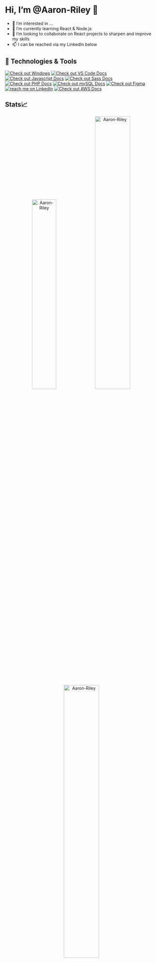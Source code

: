 # Hi, I’m @Aaron-Riley 👋
  - 👀 I’m interested in ...
  - 🌱 I’m currently learning React & Node.js
  - 💞️ I’m looking to collaborate on React projects to sharpen and improve my skills
  - 📫 I can be reached via my LinkedIn below

<!---
Aaron-Riley/Aaron-Riley is a ✨ special ✨ repository because its `README.md` (this file) appears on your GitHub profile.
You can click the Preview link to take a look at your changes.
--->
## 🔧 Technologies & Tools
<p>
  <a href="https://learn.microsoft.com/en-us/windows/">
        <img src="https://img.shields.io/badge/Os-Windows-informational?style=flat&logo=windows&logoColor=white"
            alt="Check out Windows"></a>  
    <a href="https://code.visualstudio.com/docs">
        <img src="https://img.shields.io/badge/Editor-VSCode-informational?style=flat&logo=VisualStudioCode&logoColor=white"
            alt="Check out VS Code Docs"></a>
  <a href="https://developer.mozilla.org/en-US/docs/Web/JavaScript">
        <img src="https://img.shields.io/badge/Code-Javascript-informational?style=flat&logo=Javascript&logoColor=white"
            alt="Check out Javascript Docs"></a>
   <a href="https://sass-lang.com/documentation/">
        <img src="https://img.shields.io/badge/Code-Scss-informational?style=flat&logo=sass&logoColor=white"
            alt="Check out Sass Docs"></a>
     <a href="https://www.php.net/manual/en/">
        <img src="https://img.shields.io/badge/Code-PHP-informational?style=flat&logo=PHP&logoColor=white"
            alt="Check out PHP Docs"></a>
     <a href="https://dev.mysql.com/doc/">
        <img src="https://img.shields.io/badge/Tools-MYSQL-informational?style=flat&logo=MYSQL&logoColor=white"
            alt="Check out mySQL Docs"></a>
   <a href="https://www.figma.com/">
        <img src="https://img.shields.io/badge/Design-Figma-informational?style=flat&logo=Figma&logoColor=white"
            alt="Check out Figma"></a>
   <a href="https://www.linkedin.com/in/aaron-riley-b2b686178/">
        <img src="https://img.shields.io/badge/LinkedIn-informational?style=flat&logo=LinkedIn&logoColor=white"
            alt="reach me on LinkedIn"></a>
     <a href="https://docs.aws.amazon.com/">
        <img src="https://img.shields.io/static/v1?style=for-the-badge&message=Amazon+AWS&color=232F3E&logo=Amazon+AWS&logoColor=FFFFFF&label="
            alt="Check out AWS Docs"></a>
<p/>
  
## Stats📈 
<p align="center">
<img width="40%" src="https://github-readme-stats.vercel.app/api/top-langs?username=Aaron-Riley&show_icons=true&theme=dracula&title_color=ff8000&text_color=ffffff&bg_color=6a6a6a&locale=en&layout=compact&hide_border=true" alt="Aaron-Riley" /> 
<img width="48%" src="https://github-readme-stats.vercel.app/api?username=Aaron-Riley&show_icons=true&theme=dracula&title_color=ff8000&text_color=ffffff&bg_color=6a6a6a&locale=en&hide_border=true" alt="Aaron-Riley" /> 
<img width="48%" src="https://github-readme-streak-stats.herokuapp.com/?user=Aaron-Riley&theme=highcontrast&hide_border=true" alt="Aaron-Riley" /> </p>
